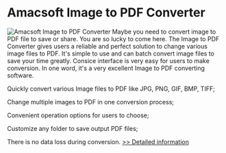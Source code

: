# Amacsoft Image to PDF Converter
![Amacsoft Image to PDF Converter](https://mycommerce.akamaized.net/api/pimages/P300924583/BIG/300924583.PNG)
Maybe you need to convert image to PDF file to save or share. You are so lucky to come here. The Image to PDF Converter gives users a reliable and perfect solution to change various image files to PDF. It's simple to use and can batch convert image files to save your time greatly. Consice interface is very easy for users to make conversion. In one word, it's a very excellent Image to PDF converting software.

Quickly convert various Image files to PDF like JPG, PNG, GIF, BMP, TIFF;

Change multiple images to PDF in one conversion process;

Convenient operation options for users to choose;

Customize any folder to save output PDF files;

There is no data loss during conversion.
[>> Detailed information](https://secure.shareit.com/shareit/product.html?productid=300924583&affiliateid=200057808)